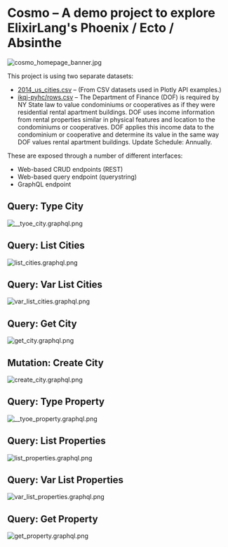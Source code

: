 # Cosmo – A demo project to explore ElixirLang's Phoenix / Ecto / Absinthe

![cosmo_homepage_banner.jpg](./priv/static/images/cosmo_homepage_banner.jpg)

This project is using two separate datasets:

* [2014_us_cities.csv](https://github.com/plotly/datasets/blob/master/2014_us_cities.csv)	– (From CSV datasets used in Plotly API examples.)
* [ikqj-pyhc/rows.csv](https://data.cityofnewyork.us/api/views/ikqj-pyhc/rows.csv) – The Department of Finance (DOF) is required by NY State law to value condominiums or cooperatives as if they were residential rental apartment buildings. DOF uses income information from rental properties similar in physical features and location to the condominiums or cooperatives. DOF applies this income data to the condominium or cooperative and determine its value in the same way DOF values rental apartment buildings. Update Schedule: Annually.

These are exposed through a number of different interfaces:

* Web-based CRUD endpoints (REST)
* Web-based query endpoint (querystring)
* GraphQL endpoint

## Query: Type City
![__tyoe_city.graphql.png](./priv/static/images/graphiql/__type_city.graphql.png)

## Query: List Cities
![list_cities.graphql.png](./priv/static/images/graphiql/list_cities.graphql.png)

## Query: Var List Cities
![var_list_cities.graphql.png](./priv/static/images/graphiql/var_list_cities.graphql.png)

## Query: Get City
![get_city.graphql.png](./priv/static/images/graphiql/get_city.graphql.png)

## Mutation: Create City
![create_city.graphql.png](./priv/static/images/graphiql/create_city.graphql.png)

## Query: Type Property
![__tyoe_property.graphql.png](./priv/static/images/graphiql/__type_property.graphql.png)

## Query: List Properties
![list_properties.graphql.png](./priv/static/images/graphiql/list_properties.graphql.png)

## Query: Var List Properties
![var_list_properties.graphql.png](./priv/static/images/graphiql/var_list_properties.graphql.png)

## Query: Get Property
![get_property.graphql.png](./priv/static/images/graphiql/get_property.graphql.png)

